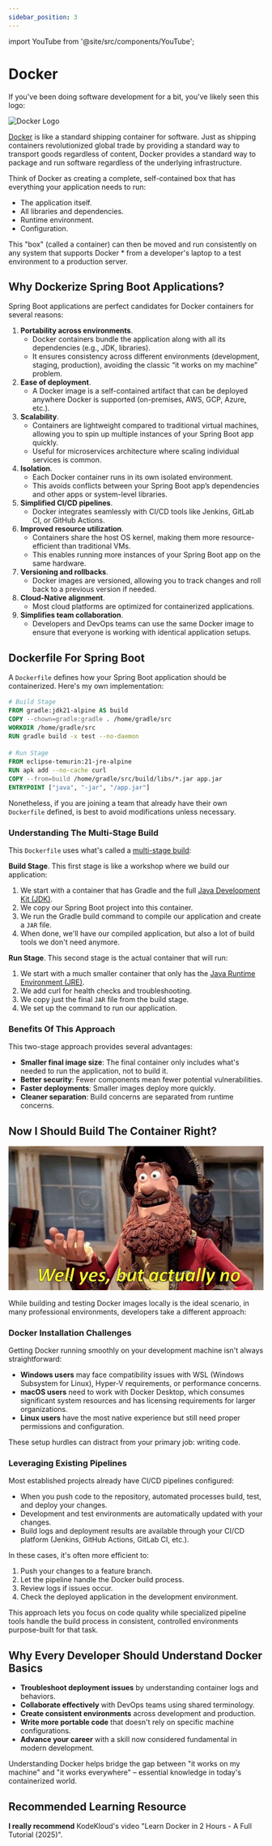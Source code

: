 ```yaml
---
sidebar_position: 3
---
```


import YouTube from '@site/src/components/YouTube';

# Docker

If you've been doing software development for a bit, you've likely seen this logo:

<div className="image-container">
  <img src="/img/docker.png" alt="Docker Logo" width="174" height="146" />
</div>

[Docker](https://www.docker.com/) is like a standard shipping container for software. Just as shipping containers revolutionized global trade by providing a standard way to transport goods regardless of content, Docker provides a standard way to package and run software regardless of the underlying infrastructure.

Think of Docker as creating a complete, self-contained box that has everything your application needs to run:

* The application itself.
* All libraries and dependencies.
* Runtime environment.
* Configuration.

This "box" (called a container) can then be moved and run consistently on any system that supports Docker * from a developer's laptop to a test environment to a production server.

## Why Dockerize Spring Boot Applications?

Spring Boot applications are perfect candidates for Docker containers for several reasons:

1. **Portability across environments**.
   * Docker containers bundle the application along with all its dependencies (e.g., JDK, libraries).
   * It ensures consistency across different environments (development, staging, production), avoiding the classic “it works on my machine” problem.
2. **Ease of deployment**.
   * A Docker image is a self-contained artifact that can be deployed anywhere Docker is supported (on-premises, AWS, GCP, Azure, etc.).
3. **Scalability**.
   * Containers are lightweight compared to traditional virtual machines, allowing you to spin up multiple instances of your Spring Boot app quickly.
   * Useful for microservices architecture where scaling individual services is common.
4. **Isolation**.
   * Each Docker container runs in its own isolated environment.
   * This avoids conflicts between your Spring Boot app’s dependencies and other apps or system-level libraries.
5. **Simplified CI/CD pipelines**.
   * Docker integrates seamlessly with CI/CD tools like Jenkins, GitLab CI, or GitHub Actions.
6. **Improved resource utilization**.
   * Containers share the host OS kernel, making them more resource-efficient than traditional VMs.
   * This enables running more instances of your Spring Boot app on the same hardware.
7. **Versioning and rollbacks**.
   * Docker images are versioned, allowing you to track changes and roll back to a previous version if needed.
8. **Cloud-Native alignment**.
   * Most cloud platforms are optimized for containerized applications.
9. **Simplifies team collaboration**.
   * Developers and DevOps teams can use the same Docker image to ensure that everyone is working with identical application setups.

## Dockerfile For Spring Boot

A `Dockerfile` defines how your Spring Boot application should be containerized. Here's my own implementation:

```Dockerfile
# Build Stage
FROM gradle:jdk21-alpine AS build
COPY --chown=gradle:gradle . /home/gradle/src
WORKDIR /home/gradle/src
RUN gradle build -x test --no-daemon

# Run Stage
FROM eclipse-temurin:21-jre-alpine
RUN apk add --no-cache curl
COPY --from=build /home/gradle/src/build/libs/*.jar app.jar
ENTRYPOINT ["java", "-jar", "/app.jar"]
```

Nonetheless, if you are joining a team that already have their own `Dockerfile` defined, is best to avoid modifications unless necessary.

### Understanding The Multi-Stage Build

This `Dockerfile` uses what's called a [multi-stage build](https://docs.docker.com/build/building/multi-stage/):

**Build Stage**. This first stage is like a workshop where we build our application:

1. We start with a container that has Gradle and the full [Java Development Kit (JDK)](https://www.geeksforgeeks.org/jdk-in-java/).
2. We copy our Spring Boot project into this container.
3. We run the Gradle build command to compile our application and create a `JAR` file.
4. When done, we'll have our compiled application, but also a lot of build tools we don't need anymore.

**Run Stage**. This second stage is the actual container that will run:

1. We start with a much smaller container that only has the [Java Runtime Environment (JRE)](https://www.geeksforgeeks.org/jre-in-java/).
2. We add curl for health checks and troubleshooting.
3. We copy just the final `JAR` file from the build stage.
4. We set up the command to run our application.

### Benefits Of This Approach

This two-stage approach provides several advantages:

* **Smaller final image size**: The final container only includes what's needed to run the application, not to build it.
* **Better security**: Fewer components mean fewer potential vulnerabilities.
* **Faster deployments**: Smaller images deploy more quickly.
* **Cleaner separation**: Build concerns are separated from runtime concerns.

## Now I Should Build The Container Right?

![well-yes-but-no.png](img/well-yes-but-no.png)

While building and testing Docker images locally is the ideal scenario, in many professional environments, developers take a different approach:

### Docker Installation Challenges

Getting Docker running smoothly on your development machine isn't always straightforward:

* **Windows users** may face compatibility issues with WSL (Windows Subsystem for Linux), Hyper-V requirements, or performance concerns.
* **macOS users** need to work with Docker Desktop, which consumes significant system resources and has licensing requirements for larger organizations.
* **Linux users** have the most native experience but still need proper permissions and configuration.

These setup hurdles can distract from your primary job: writing code.

### Leveraging Existing Pipelines

Most established projects already have CI/CD pipelines configured:

* When you push code to the repository, automated processes build, test, and deploy your changes.
* Development and test environments are automatically updated with your changes.
* Build logs and deployment results are available through your CI/CD platform (Jenkins, GitHub Actions, GitLab CI, etc.).

In these cases, it's often more efficient to:

1. Push your changes to a feature branch.
2. Let the pipeline handle the Docker build process.
3. Review logs if issues occur.
4. Check the deployed application in the development environment.

This approach lets you focus on code quality while specialized pipeline tools handle the build process in consistent, controlled environments purpose-built for that task.

## Why Every Developer Should Understand Docker Basics

- **Troubleshoot deployment issues** by understanding container logs and behaviors.
- **Collaborate effectively** with DevOps teams using shared terminology.
- **Create consistent environments** across development and production.
- **Write more portable code** that doesn't rely on specific machine configurations.
- **Advance your career** with a skill now considered fundamental in modern development.

Understanding Docker helps bridge the gap between "it works on my machine" and "it works everywhere" – essential knowledge in today's containerized world.

## Recommended Learning Resource

**I really recommend** KodeKloud's video "Learn Docker in 2 Hours - A Full Tutorial (2025)".

<YouTube id="zJ6WbK9zFpI" />